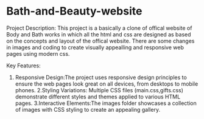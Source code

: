 # Bath-and-Beauty-website
Project Description:
This project is a basically a clone of offical website of Body and Bath works in which all the html and css are designed as based on the concepts and layout of the offical website. There are some changes in images and coding to create  visually  appealling and responsive web pages using modern css.

Key Features:
1. Responsive Design:The project uses responsive design principles to ensure the web pages look great on all devices, from desktops to mobile phones.
2.Styling Variations: Multiple CSS files (main.css,gifts.css) demonstrate different styles and themes applied to various HTML pages.
3.Interactive Elements:The images folder showcases a collection of images with CSS styling to create an appealing gallery.